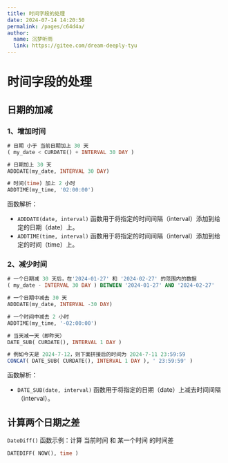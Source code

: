 ```yaml
---
title: 时间字段的处理
date: 2024-07-14 14:20:50
permalink: /pages/c64d4a/
author: 
  name: 沉梦听雨
  link: https://gitee.com/dream-deeply-tyu
---
```



# 时间字段的处理

## 日期的加减

### 1、增加时间

```sql
# 日期 小于 当前日期加上 30 天
( my_date < CURDATE() + INTERVAL 30 DAY )

# 日期加上 30 天
ADDDATE(my_date, INTERVAL 30 DAY)

# 时间(time) 加上 2 小时
ADDTIME(my_time, '02:00:00')
```

函数解析：

- `ADDDATE(date, interval)` 函数用于将指定的时间间隔（interval）添加到给定的日期（date）上。
- `ADDTIME(time, interval)` 函数用于将指定的时间间隔（interval）添加到给定的时间（time）上。

### 2、减少时间

```sql
# 一个日期减 30 天后，在'2024-01-27' 和 '2024-02-27' 的范围内的数据
( my_date - INTERVAL 30 DAY ) BETWEEN '2024-01-27' AND '2024-02-27'

# 一个日期中减去 30 天
ADDDATE(my_date, INTERVAL -30 DAY)

# 一个时间中减去 2 小时
ADDTIME(my_time, '-02:00:00')

# 当天减一天（即昨天）
DATE_SUB( CURDATE(), INTERVAL 1 DAY )

# 例如今天是 2024-7-12，则下面拼接后的时间为 2024-7-11 23:59:59
CONCAT( DATE_SUB( CURDATE(), INTERVAL 1 DAY ), ' 23:59:59' )
```

函数解析：

- `DATE_SUB(date, interval)` 函数用于将指定的日期（date）上减去时间间隔（interval）。



## 计算两个日期之差

`DateDiff()` 函数示例：计算 当前时间 和 某一个时间 的时间差

```sql
DATEDIFF( NOW(), time )
```

